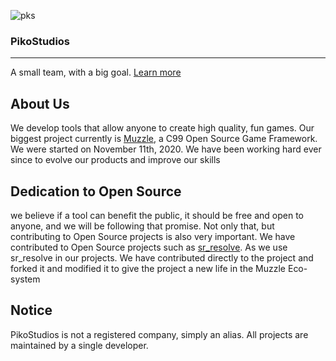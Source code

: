 ![pks](https://cdn.discordapp.com/icons/784899614410670090/f6b22c3298989a2f2530ba1095e3cebb.webp?size=96)

### PikoStudios
---
A small team, with a big goal. [Learn more](https://developer.pikostudios.dev/our-goal)

## About Us

We develop tools that allow anyone to create high quality, fun games. Our biggest project currently is [Muzzle](https://muzzle.pikostudios.dev), a C99 Open Source Game Framework. We were started on November 11th, 2020. We have been working hard ever since to evolve our products and improve our skills

## Dedication to Open Source

we believe if a tool can benefit the public, it should be free and open to anyone, and we will be following that promise. Not only that, but contributing to Open Source projects is also very important. We have contributed to Open Source projects such as [sr_resolve](https://github.com/siddharthroy12/sr_resolve). As we use sr_resolve in our projects. We have contributed directly to the project and forked it and modified it to give the project a new life in the Muzzle Eco-system

<!--

**Here are some ideas to get you started:**

🙋‍♀️ A short introduction - what is your organization all about?
🌈 Contribution guidelines - how can the community get involved?
👩‍💻 Useful resources - where can the community find your docs? Is there anything else the community should know?
🍿 Fun facts - what does your team eat for breakfast?
🧙 Remember, you can do mighty things with the power of [Markdown](https://guides.github.com/features/mastering-markdown/)
-->

## Notice
PikoStudios is not a registered company, simply an alias. All projects are maintained by a single developer.

